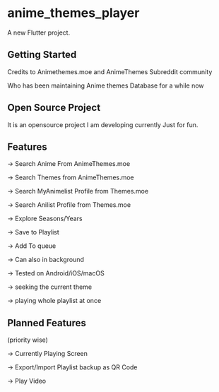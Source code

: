 # anime_themes_player

A new Flutter project.

## Getting Started

Credits to Animethemes.moe and AnimeThemes Subreddit community

Who has been maintaining Anime themes Database for a while now

## Open Source Project

It is an opensource project I am developing currently Just for fun.


## Features

-> Search Anime From AnimeThemes.moe

-> Search Themes from AnimeThemes.moe

-> Search MyAnimelist Profile from Themes.moe

-> Search Anilist Profile from Themes.moe

-> Explore Seasons/Years

-> Save to Playlist

-> Add To queue

-> Can also in background

-> Tested on Android/iOS/macOS

-> seeking the current theme

-> playing whole playlist at once


## Planned Features 

(priority wise)

-> Currently Playing Screen

-> Export/Import Playlist backup as QR Code

-> Play Video